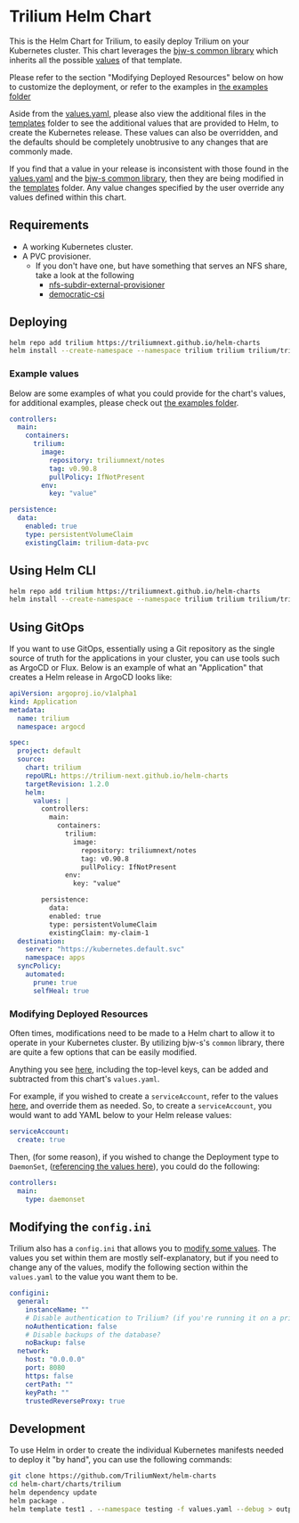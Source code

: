 # Trilium Helm Chart

This is the Helm Chart for Trilium, to easily deploy Trilium on your Kubernetes cluster. This chart leverages the [bjw-s common library](https://github.com/bjw-s/helm-charts/blob/common-3.3.2/charts/library/common/values.yaml) which inherits all the possible [values](https://github.com/bjw-s/helm-charts/blob/common-3.3.2/charts/library/common/values.yaml) of that template.

Please refer to the section "Modifying Deployed Resources" below on how to customize the deployment, or refer to the examples in [the examples folder](./examples/)

Aside from the [values.yaml](./charts/trilium/values.yaml), please also view the additional files in the [templates](./charts/trilium/templates/) folder to see the additional values that are provided to Helm, to create the Kubernetes release. These values can also be overridden, and the defaults should be completely unobtrusive to any changes that are commonly made.

If you find that a value in your release is inconsistent with those found in the [values.yaml](./charts/trilium/values.yaml) and the [bjw-s common library](https://github.com/bjw-s/helm-charts/blob/common-3.3.2/charts/library/common/values.yaml), then they are being modified in the [templates](./charts/trilium/templates/) folder. Any value changes specified by the user override any values defined within this chart.

## Requirements

- A working Kubernetes cluster.
- A PVC provisioner.
  - If you don't have one, but have something that serves an NFS share, take a look at the following
    - [nfs-subdir-external-provisioner](https://github.com/kubernetes-sigs/nfs-subdir-external-provisioner)
    - [democratic-csi](https://github.com/democratic-csi/democratic-csi)

## Deploying

```bash
helm repo add trilium https://triliumnext.github.io/helm-charts
helm install --create-namespace --namespace trilium trilium trilium/trilium -f values.yaml
```

### Example values

Below are some examples of what you could provide for the chart's values, for additional examples, please check out [the examples folder](./examples/).

```yaml
controllers:
  main:
    containers:
      trilium:
        image:
          repository: triliumnext/notes
          tag: v0.90.8
          pullPolicy: IfNotPresent
        env:
          key: "value"

persistence:
  data:
    enabled: true
    type: persistentVolumeClaim
    existingClaim: trilium-data-pvc
```

## Using Helm CLI

```bash
helm repo add trilium https://triliumnext.github.io/helm-charts
helm install --create-namespace --namespace trilium trilium trilium/trilium
```

## Using GitOps

If you want to use GitOps, essentially using a Git repository as the single source of truth for the applications in your cluster, you can use tools such as ArgoCD or Flux. Below is an example of what an "Application" that creates a Helm release in ArgoCD looks like:

```yaml
apiVersion: argoproj.io/v1alpha1
kind: Application
metadata:
  name: trilium
  namespace: argocd

spec:
  project: default
  source:
    chart: trilium
    repoURL: https://trilium-next.github.io/helm-charts
    targetRevision: 1.2.0
    helm:
      values: |
        controllers:
          main:
            containers:
              trilium:
                image:
                  repository: triliumnext/notes
                  tag: v0.90.8
                  pullPolicy: IfNotPresent
              env:
                key: "value"

        persistence:
          data:
          enabled: true
          type: persistentVolumeClaim
          existingClaim: my-claim-1
  destination:
    server: "https://kubernetes.default.svc"
    namespace: apps
  syncPolicy:
    automated:
      prune: true
      selfHeal: true 
```

### Modifying Deployed Resources

Often times, modifications need to be made to a Helm chart to allow it to operate in your Kubernetes cluster. By utilizing bjw-s's `common` library, there are quite a few options that can be easily modified.

Anything you see [here](https://github.com/bjw-s/helm-charts/blob/d9e8c23df242dd9a2dda7c3738360928526d7a20/charts/library/common/values.yaml), including the top-level keys, can be added and subtracted from this chart's `values.yaml`.

For example, if you wished to create a `serviceAccount`, refer to the values [here](https://github.com/bjw-s/helm-charts/blob/d9e8c23df242dd9a2dda7c3738360928526d7a20/charts/library/common/values.yaml#L364-L376), and override them as needed. So, to create a `serviceAccount`, you would want to add YAML below to your Helm release values:

```yaml
serviceAccount:
  create: true
```

Then, (for some reason), if you wished to change the Deployment type to `DaemonSet`, ([referencing the values here](https://github.com/bjw-s/helm-charts/blob/d9e8c23df242dd9a2dda7c3738360928526d7a20/charts/library/common/values.yaml#L96)), you could do the following:

```yaml
controllers:
  main:
    type: daemonset
```  

## Modifying the `config.ini`

Trilium also has a `config.ini` that allows you to [modify some values](https://github.com/TriliumNext/Notes/blob/7ca4cddc5868f4a80b8804ad93a35bf4bc8cc812/config-sample.ini). The values you set within them are mostly self-explanatory, but if you need to change any of the values, modify the following section within the `values.yaml` to the value you want them to be.

```yaml
configini:
  general:
    instanceName: ""
    # Disable authentication to Trilium? (if you're running it on a private network, or have authentication handled by another component)
    noAuthentication: false
    # Disable backups of the database?
    noBackup: false
  network:
    host: "0.0.0.0"
    port: 8080
    https: false
    certPath: ""
    keyPath: ""
    trustedReverseProxy: true
```

## Development

To use Helm in order to create the individual Kubernetes manifests needed to deploy it "by hand", you can use the following commands:

```bash
git clone https://github.com/TriliumNext/helm-charts
cd helm-chart/charts/trilium
helm dependency update
helm package .
helm template test1 . --namespace testing -f values.yaml --debug > output.yaml
```
